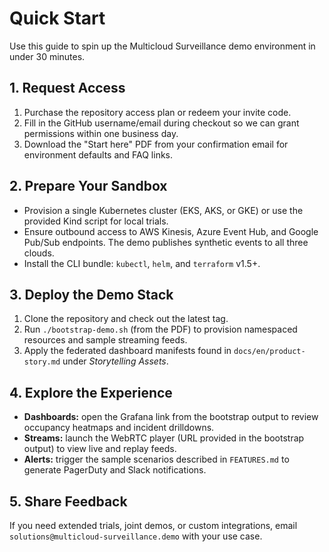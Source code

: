# Quick Start

Use this guide to spin up the Multicloud Surveillance demo environment in under 30 minutes.

## 1. Request Access
1. Purchase the repository access plan or redeem your invite code.
2. Fill in the GitHub username/email during checkout so we can grant permissions within one business day.
3. Download the "Start here" PDF from your confirmation email for environment defaults and FAQ links.

## 2. Prepare Your Sandbox
- Provision a single Kubernetes cluster (EKS, AKS, or GKE) or use the provided Kind script for local trials.
- Ensure outbound access to AWS Kinesis, Azure Event Hub, and Google Pub/Sub endpoints. The demo publishes synthetic events to all three clouds.
- Install the CLI bundle: `kubectl`, `helm`, and `terraform` v1.5+.

## 3. Deploy the Demo Stack
1. Clone the repository and check out the latest tag.
2. Run `./bootstrap-demo.sh` (from the PDF) to provision namespaced resources and sample streaming feeds.
3. Apply the federated dashboard manifests found in `docs/en/product-story.md` under _Storytelling Assets_.

## 4. Explore the Experience
- **Dashboards:** open the Grafana link from the bootstrap output to review occupancy heatmaps and incident drilldowns.
- **Streams:** launch the WebRTC player (URL provided in the bootstrap output) to view live and replay feeds.
- **Alerts:** trigger the sample scenarios described in `FEATURES.md` to generate PagerDuty and Slack notifications.

## 5. Share Feedback
If you need extended trials, joint demos, or custom integrations, email `solutions@multicloud-surveillance.demo` with your use case.
